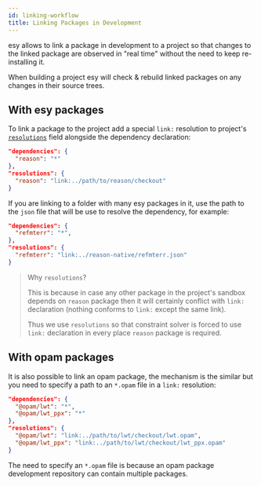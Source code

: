 ```yaml
---
id: linking-workflow
title: Linking Packages in Development
---
```


esy allows to link a package in development to a project so that changes to the
linked package are observed in "real time" without the need to keep
re-installing it.

When building a project esy will check & rebuild linked packages on any changes
in their source trees.

## With esy packages

To link a package to the project add a special `link:` resolution to project's
[`resolutions`](cfg-resolutions) field alongside the dependency declaration:

```json
"dependencies": {
  "reason": "*"
},
"resolutions": {
  "reason": "link:../path/to/reason/checkout"
}
```

If you are linking to a folder with many esy packages in it, use the path to the
`json` file that will be use to resolve the dependency, for example:

```json
"dependencies": {
  "refmterr": "*",
},
"resolutions": {
  "refmterr": "link:../reason-native/refmterr.json"
}
```

> Why `resolutions`?
>
> This is because in case any other package in the project's sandbox depends on
> `reason` package then it will certainly conflict with `link:` declaration
> (nothing conforms to `link:` except the same link).
>
> Thus we use `resolutions` so that constraint solver is forced to use `link:`
> declaration in every place `reason` package is required.

## With opam packages

It is also possible to link an opam package, the mechanism is the similar but
you need to specify a path to an `*.opam` file in a `link:` resolution:

```json
"dependencies": {
  "@opam/lwt": "*",
  "@opam/lwt_ppx": "*"
},
"resolutions": {
  "@opam/lwt": "link:../path/to/lwt/checkout/lwt.opam",
  "@opam/lwt_ppx": "link:../path/to/lwt/checkout/lwt_ppx.opam"
}
```

The need to specify an `*.opam` file is because an opam package development repository can contain multiple packages.

[cfg-resolutions]: configuration.md#resolutions
